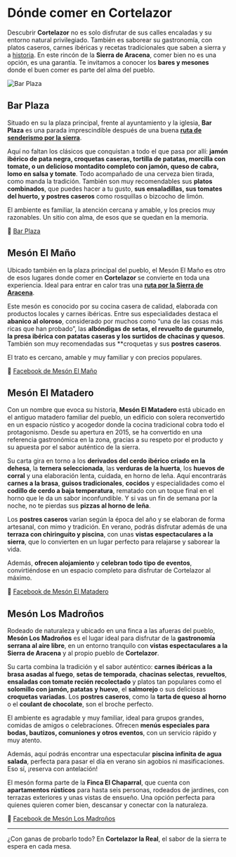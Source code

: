 ﻿# Dónde comer en Cortelazor

Descubrir **Cortelazor** no es solo disfrutar de sus calles encaladas y su entorno natural privilegiado. También es saborear su gastronomía, con platos caseros, carnes ibéricas y recetas tradicionales que saben a sierra y a [historia](/es/historia). En este rincón de la **Sierra de Aracena**, comer bien no es una opción, es una garantía. Te invitamos a conocer los **bares y mesones** donde el buen comer es parte del alma del pueblo.

![Bar Plaza](/images/where-to-eat/where-to-eat.jpg)

## Bar Plaza

Situado en su la plaza principal, frente al ayuntamiento y la iglesia, **Bar Plaza** es una parada imprescindible después de una buena [**ruta de senderismo por la sierra**](/es/senderismo). 

Aquí no faltan los clásicos que conquistan a todo el que pasa por allí: **jamón ibérico de pata negra, croquetas caseras, tortilla de patatas, morcilla con tomate, o un delicioso montadito completo con jamón, queso de cabra, lomo en salsa y tomate**. Todo acompañado de una cerveza bien tirada, como manda la tradición. También son muy recomendables sus **platos combinados**, que puedes hacer a tu gusto, **sus ensaladillas, sus tomates del huerto, y postres caseros** como rosquillas o bizcocho de limón.

El ambiente es familiar, la atención cercana y amable, y los precios muy razonables. Un sitio con alma, de esos que se quedan en la memoria.

🔗 [Bar Plaza](https://barplazacortelazor.wordpress.com)

## Mesón El Maño

Ubicado también en la plaza principal del pueblo, el Mesón El Maño es otro de esos lugares donde comer en **Cortelazor** se convierte en toda una experiencia. Ideal para entrar en calor tras una [**ruta por la Sierra de Aracena**](/es/senderismo).

Este mesón es conocido por su cocina casera de calidad, elaborada con productos locales y carnes ibéricas. Entre sus especialidades destaca el **abanico al oloroso**, considerado por muchos como “una de las cosas más ricas que han probado”, las **albóndigas de setas, el revuelto de gurumelo, la presa ibérica con patatas caseras y los surtidos de chacinas y quesos**. También son muy recomendadas sus **croquetas y sus **postres caseros**.

El trato es cercano, amable y muy familiar y con precios populares.

🔗 [Facebook de Mesón El Maño](https://www.facebook.com/MESON-El-MA%C3%91O-719860541365299/)


## Mesón El Matadero

Con un nombre que evoca su historia, **Mesón El Matadero** está ubicado en el antiguo matadero familiar del pueblo, un edificio con solera reconvertido en un espacio rústico y acogedor donde la cocina tradicional cobra todo el protagonismo. Desde su apertura en 2015, se ha convertido en una referencia gastronómica en la zona, gracias a su respeto por el producto y su apuesta por el sabor auténtico de la sierra.

Su carta gira en torno a los **derivados del cerdo ibérico criado en la dehesa**, la **ternera seleccionada**, las **verduras de la huerta**, los **huevos de corral** y una elaboración lenta, cuidada, en horno de leña. Aquí encontrarás **carnes a la brasa**, **guisos tradicionales**, **cocidos** y especialidades como el **codillo de cerdo a baja temperatura**, rematado con un toque final en el horno que le da un sabor inconfundible. Y si vas un fin de semana por la noche, no te pierdas sus **pizzas al horno de leña**.

Los **postres caseros** varían según la época del año y se elaboran de forma artesanal, con mimo y tradición. En verano, podrás disfrutar además de una **terraza con chiringuito y piscina**, con unas **vistas espectaculares a la sierra**, que lo convierten en un lugar perfecto para relajarse y saborear la vida.

Además, **ofrecen alojamiento** y **celebran todo tipo de eventos**, convirtiéndose en un espacio completo para disfrutar de Cortelazor al máximo.

🔗 [Facebook de Mesón El Matadero](https://www.facebook.com/elmataderocortelazor)


## Mesón Los Madroños

Rodeado de naturaleza y ubicado en una finca a las afueras del pueblo, **Mesón Los Madroños** es el lugar ideal para disfrutar de la **gastronomía serrana al aire libre**, en un entorno tranquilo con **vistas espectaculares a la Sierra de Aracena** y al propio pueblo de **Cortelazor**.

Su carta combina la tradición y el sabor auténtico: **carnes ibéricas a la brasa asadas al fuego**, **setas de temporada**, **chacinas selectas**, **revueltos**, **ensaladas con tomate recién recolectado** y platos tan populares como el **solomillo con jamón, patatas y huevo**, el **salmorejo** o sus deliciosas **croquetas variadas**. Los **postres caseros**, como la **tarta de queso al horno** o el **coulant de chocolate**, son el broche perfecto.

El ambiente es agradable y muy familiar, ideal para grupos grandes, comidas de amigos o celebraciones. Ofrecen **menús especiales para bodas, bautizos, comuniones y otros eventos**, con un servicio rápido y muy atento.

Además, aquí podrás encontrar una espectacular **piscina infinita de agua salada**, perfecta para pasar el día en verano sin agobios ni masificaciones. Eso sí, ¡reserva con antelación!

El mesón forma parte de la **Finca El Chaparral**, que cuenta con **apartamentos rústicos** para hasta seis personas, rodeados de jardines, con terrazas exteriores y unas vistas de ensueño. Una opción perfecta para quienes quieren comer bien, descansar y conectar con la naturaleza.

🔗 [Facebook de Mesón Los Madroños](https://www.facebook.com/mesonlosmadronos)

---

¿Con ganas de probarlo todo? En **Cortelazor la Real**, el sabor de la sierra te espera en cada mesa.